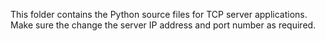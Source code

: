 This folder contains the Python source files for TCP server applications. Make sure the change the server IP address and port number as required. 